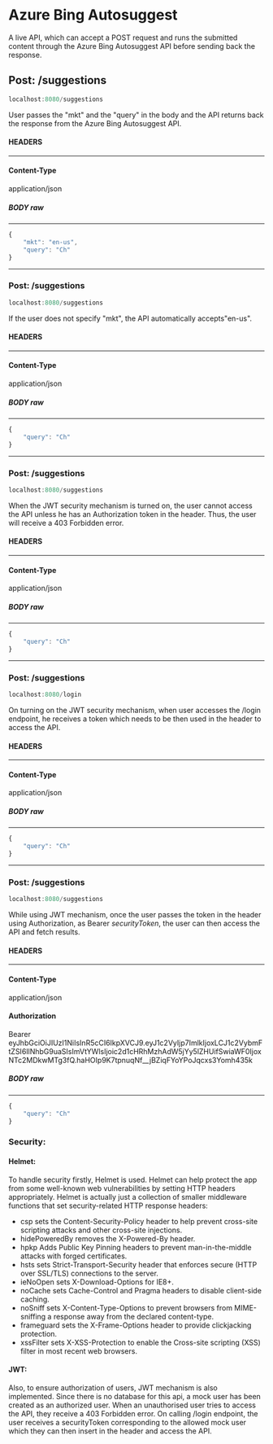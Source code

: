 # Azure Bing Autosuggest
A live API, which can accept a POST request and runs the submitted content through the Azure Bing Autosuggest API before sending back the response.

## Post: /suggestions 
```javascript
localhost:8080/suggestions
```
User passes the "mkt" and the "query" in the body and the API returns back the response from the Azure Bing Autosuggest API.

#### HEADERS
----------
#### Content-Type
application/json

##### BODY  raw
----------

```javascript
{
	"mkt": "en-us",
	"query": "Ch"
}
```

----------

### Post: /suggestions 
```javascript
localhost:8080/suggestions
```

If the user does not specify "mkt", the API automatically accepts"en-us".

#### HEADERS
----------
#### Content-Type
application/json

##### BODY  raw
----------

```javascript
{
	"query": "Ch"
}
```

----------

### Post: /suggestions 
```javascript
localhost:8080/suggestions
```
When the JWT security mechanism is turned on, the user cannot access the API unless he has an Authorization token in the header. Thus, the user will receive a 403 Forbidden error.

#### HEADERS
----------
#### Content-Type
application/json

##### BODY  raw
----------

```javascript
{
	"query": "Ch"
}
```

----------

### Post: /suggestions 
```javascript
localhost:8080/login
```
On turning on the JWT security mechanism, when user accesses the /login endpoint, he receives a token which needs to be then used in the header to access the API.

#### HEADERS
----------
#### Content-Type
application/json

##### BODY  raw
----------

```javascript
{
	"query": "Ch"
}
```

----------

### Post: /suggestions 
```javascript
localhost:8080/suggestions
```
While using JWT mechanism, once the user passes the token in the header using Authorization, as Bearer *securityToken*, the user can then access the API and fetch results.

#### HEADERS
----------
#### Content-Type
application/json

#### Authorization

Bearer eyJhbGciOiJIUzI1NiIsInR5cCI6IkpXVCJ9.eyJ1c2VyIjp7ImlkIjoxLCJ1c2VybmFtZSI6IlNhbG9uaSIsImVtYWlsIjoic2d1cHRhMzhAdW5jYy5lZHUifSwiaWF0IjoxNTc2MDkwMTg3fQ.haHOIp9K7tpnuqNf__jBZiqFYoYPoJqcxs3Yomh435k
##### BODY  raw
----------

```javascript
{
	"query": "Ch"
}
```


### Security:
#### Helmet:
To handle security firstly, Helmet is used. Helmet can help protect the app from some well-known web vulnerabilities by setting HTTP headers appropriately. Helmet is actually just a collection of smaller middleware functions that set security-related HTTP response headers:

- csp sets the Content-Security-Policy header to help prevent cross-site scripting attacks and other cross-site injections.
- hidePoweredBy removes the X-Powered-By header.
- hpkp Adds Public Key Pinning headers to prevent man-in-the-middle attacks with forged certificates.
- hsts sets Strict-Transport-Security header that enforces secure (HTTP over SSL/TLS) connections to the server.
- ieNoOpen sets X-Download-Options for IE8+.
- noCache sets Cache-Control and Pragma headers to disable client-side caching.
- noSniff sets X-Content-Type-Options to prevent browsers from MIME-sniffing a response away from the declared content-type.
- frameguard sets the X-Frame-Options header to provide clickjacking protection.
- xssFilter sets X-XSS-Protection to enable the Cross-site scripting (XSS) filter in most recent web browsers.

#### JWT:
Also, to ensure authorization of users, JWT mechanism is also implemented. Since there is no database for this api, a mock user has been created as an authorized user. When an unauthorised user tries to access the API, they receive a 403 Forbidden error. On calling /login endpoint, the user receives a securityToken corresponding to the allowed mock user which they can then insert in the header and access the API. 
